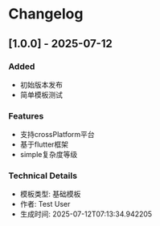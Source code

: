 # Changelog

## [1.0.0] - 2025-07-12

### Added
- 初始版本发布
- 简单模板测试

### Features
- 支持crossPlatform平台
- 基于flutter框架
- simple复杂度等级

### Technical Details
- 模板类型: 基础模板
- 作者: Test User
- 生成时间: 2025-07-12T07:13:34.942205
